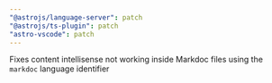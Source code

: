 ```yaml
---
"@astrojs/language-server": patch
"@astrojs/ts-plugin": patch
"astro-vscode": patch
---
```


Fixes content intellisense not working inside Markdoc files using the `markdoc` language identifier
 
